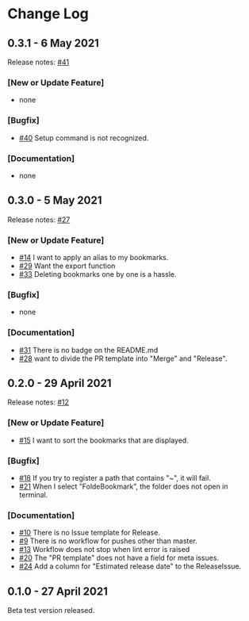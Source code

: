 # Change Log

## 0.3.1 - 6 May 2021

Release notes: [#41](https://github.com/atEaE/fuzzy-bookmarks/issues/41)

### [New or Update Feature]

- none

### [Bugfix]

- [#40](https://github.com/atEaE/fuzzy-bookmarks/issues/40) Setup command is not recognized.

### [Documentation]

- none

## 0.3.0 - 5 May 2021

Release notes: [#27](https://github.com/atEaE/fuzzy-bookmarks/issues/27)

### [New or Update Feature]

- [#14](https://github.com/atEaE/fuzzy-bookmarks/issues/14) I want to apply an alias to my bookmarks.
- [#29](https://github.com/atEaE/fuzzy-bookmarks/issues/29) Want the export function
- [#33](https://github.com/atEaE/fuzzy-bookmarks/issues/33) Deleting bookmarks one by one is a hassle.

### [Bugfix]

- none

### [Documentation]

- [#31](https://github.com/atEaE/fuzzy-bookmarks/issues/31) There is no badge on the README.md
- [#28](https://github.com/atEaE/fuzzy-bookmarks/issues/28) want to divide the PR template into "Merge" and "Release".

## 0.2.0 - 29 April 2021

Release notes: [#12](https://github.com/atEaE/fuzzy-bookmarks/issues/12)

### [New or Update Feature]

- [#15](https://github.com/atEaE/fuzzy-bookmarks/issues/15) I want to sort the bookmarks that are displayed.

### [Bugfix]

- [#18](https://github.com/atEaE/fuzzy-bookmarks/issues/18) If you try to register a path that contains "~", it will fail.
- [#21](https://github.com/atEaE/fuzzy-bookmarks/issues/21) When I select ”FoldeBookmark”, the folder does not open in terminal.

### [Documentation]

- [#10](https://github.com/atEaE/fuzzy-bookmarks/issues/10) There is no Issue template for Release.
- [#9](https://github.com/atEaE/fuzzy-bookmarks/issues/9) There is no workflow for pushes other than master.
- [#13](https://github.com/atEaE/fuzzy-bookmarks/issues/13) Workflow does not stop when lint error is raised
- [#20](https://github.com/atEaE/fuzzy-bookmarks/issues/20) The "PR template" does not have a field for meta issues.
- [#24](https://github.com/atEaE/fuzzy-bookmarks/issues/24) Add a column for "Estimated release date" to the ReleaseIssue.

## 0.1.0 - 27 April 2021

Beta test version released.
